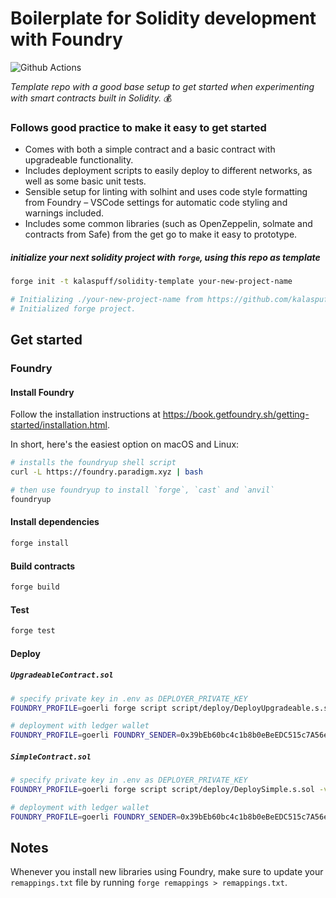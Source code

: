 # Boilerplate for Solidity development with Foundry

![Github Actions](https://github.com/kalaspuff/solidity-template/workflows/test/badge.svg)

*Template repo with a good base setup to get started when experimenting with smart contracts built in Solidity.* 💰

### Follows good practice to make it easy to get started

* Comes with both a simple contract and a basic contract with upgradeable functionality.
* Includes deployment scripts to easily deploy to different networks, as well as some basic unit tests.
* Sensible setup for linting with solhint and uses code style formatting from Foundry – VSCode settings for automatic code styling and warnings included.
* Includes some common libraries (such as OpenZeppelin, solmate and contracts from Safe) from the get go to make it easy to prototype.

##### initialize your next solidity project with `forge`, using this repo as template

```bash
forge init -t kalaspuff/solidity-template your-new-project-name

# Initializing ./your-new-project-name from https://github.com/kalaspuff/solidity-template...
# Initialized forge project.
```

## Get started

### Foundry

#### Install Foundry

Follow the installation instructions at <https://book.getfoundry.sh/getting-started/installation.html>.

In short, here's the easiest option on macOS and Linux:

```bash
# installs the foundryup shell script
curl -L https://foundry.paradigm.xyz | bash

# then use foundryup to install `forge`, `cast` and `anvil`
foundryup
```

#### Install dependencies

```bash
forge install
```

#### Build contracts

```bash
forge build
```

#### Test

```bash
forge test
```

#### Deploy

##### `UpgradeableContract.sol`

```bash
# specify private key in .env as DEPLOYER_PRIVATE_KEY
FOUNDRY_PROFILE=goerli forge script script/deploy/DeployUpgradeable.s.sol -vvvv

# deployment with ledger wallet
FOUNDRY_PROFILE=goerli FOUNDRY_SENDER=0x39bEb60bc4c1b8b0eBeEDC515c7A56e7DfB3a5A9 forge script script/deploy/DeployUpgradeable.s.sol -vvvv -l
```

##### `SimpleContract.sol`

```bash
# specify private key in .env as DEPLOYER_PRIVATE_KEY
FOUNDRY_PROFILE=goerli forge script script/deploy/DeploySimple.s.sol -vvvv

# deployment with ledger wallet
FOUNDRY_PROFILE=goerli FOUNDRY_SENDER=0x39bEb60bc4c1b8b0eBeEDC515c7A56e7DfB3a5A9 forge script script/deploy/DeploySimple.s.sol -vvvv -l
```

## Notes

Whenever you install new libraries using Foundry, make sure to update your `remappings.txt` file by running `forge remappings > remappings.txt`.
